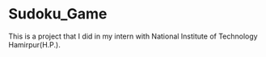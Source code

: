 # Sudoku_Game
This is a project that I did in my intern with National Institute of Technology Hamirpur(H.P.). 
